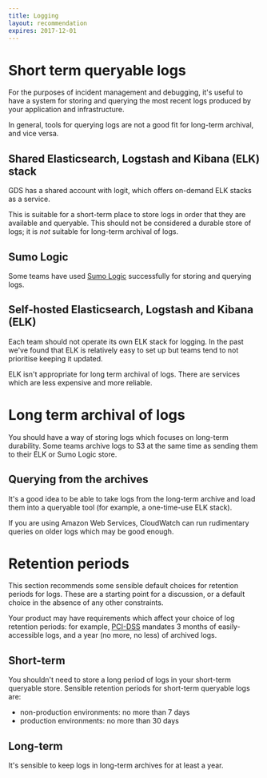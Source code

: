 ```yaml
---
title: Logging
layout: recommendation
expires: 2017-12-01
---
```


# Short term queryable logs

For the purposes of incident management and debugging, it's useful to
have a system for storing and querying the most recent logs produced
by your application and infrastructure.

In general, tools for querying logs are not a good fit for long-term
archival, and vice versa.

## Shared Elasticsearch, Logstash and Kibana (ELK) stack

GDS has a shared account with logit, which offers on-demand ELK stacks
as a service.

This is suitable for a short-term place to store logs in order that
they are available and queryable.  This should not be considered a
durable store of logs; it is *not* suitable for long-term archival of
logs.

## Sumo Logic

Some teams have used [Sumo Logic](https://www.sumologic.com/)
successfully for storing and querying logs.

## Self-hosted Elasticsearch, Logstash and Kibana (ELK)

Each team should not operate its own ELK stack for logging.
In the past we've found that ELK is relatively easy to set up
but teams tend to not prioritise keeping it updated.

ELK isn't appropriate for long term archival of logs. There
are services which are less expensive and more reliable.

# Long term archival of logs

You should have a way of storing logs which focuses on long-term
durability.  Some teams archive logs to S3 at the same time as sending
them to their ELK or Sumo Logic store.

## Querying from the archives

It's a good idea to be able to take logs from the long-term archive
and load them into a queryable tool (for example, a one-time-use ELK
stack).

If you are using Amazon Web Services, CloudWatch can run rudimentary
queries on older logs which may be good enough.

# Retention periods

This section recommends some sensible default choices for retention
periods for logs.  These are a starting point for a discussion, or a
default choice in the absence of any other constraints.

Your product may have requirements which affect your choice of log
retention periods: for example, [PCI-DSS][] mandates 3 months of
easily-accessible logs, and a year (no more, no less) of archived
logs.

## Short-term

You shouldn't need to store a long period of logs in your short-term
queryable store.  Sensible retention periods for short-term queryable
logs are:

  * non-production environments: no more than 7 days
  * production environments: no more than 30 days

## Long-term

It's sensible to keep logs in long-term archives for at least a year.

[PCI-DSS]: https://en.wikipedia.org/wiki/Payment_Card_Industry_Data_Security_Standard
